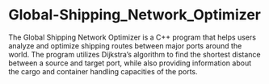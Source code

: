 # Global-Shipping_Network_Optimizer
The Global Shipping Network Optimizer is a C++ program that helps users analyze and optimize shipping routes between major ports around the world. The program utilizes Dijkstra’s algorithm to find the shortest distance between a source and target port, while also providing information about the cargo and container handling capacities of the ports.
